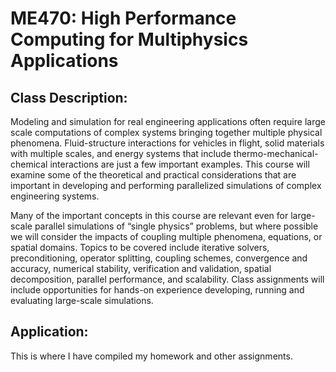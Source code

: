 # ME470: High Performance Computing for Multiphysics Applications

## Class Description: 
Modeling and simulation for real engineering applications often require large scale computations of complex systems bringing together multiple physical phenomena.  Fluid-structure interactions for vehicles in flight, solid materials with multiple scales, and energy systems that include thermo-mechanical-chemical interactions are just a few important examples.  This course will examine some of the theoretical and practical considerations that are important in developing and performing parallelized simulations of complex engineering systems.

Many of the important concepts in this course are relevant even for large-scale parallel simulations of “single physics” problems, but where possible we will consider the impacts of coupling multiple phenomena, equations, or spatial domains.  Topics to be covered include iterative solvers, preconditioning, operator splitting, coupling schemes, convergence and accuracy, numerical stability, verification and validation, spatial decomposition, parallel performance, and scalability.  Class assignments will include opportunities for hands-on experience developing, running and evaluating large-scale simulations.

## Application:
This is where I have compiled my homework and other assignments. 
